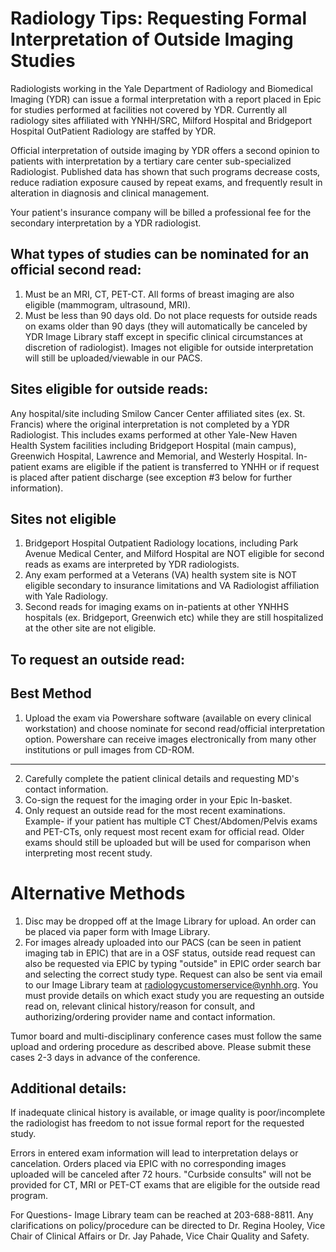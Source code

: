 # Radiology Tips: Requesting Formal Interpretation of Outside Imaging Studies 

Radiologists working in the Yale Department of Radiology and Biomedical Imaging (YDR) can issue a formal interpretation with a report placed in Epic for studies performed at facilities not covered by YDR. Currently all radiology sites affiliated with YNHH/SRC, Milford Hospital and Bridgeport Hospital OutPatient Radiology are staffed by YDR.

Official interpretation of outside imaging by YDR offers a second opinion to patients with interpretation by a tertiary care center sub-specialized Radiologist. Published data has shown that such programs decrease costs, reduce radiation exposure caused by repeat exams, and frequently result in alteration in diagnosis and clinical management.

Your patient's insurance company will be billed a professional fee for the secondary interpretation by a YDR radiologist.

## What types of studies can be nominated for an official second read:

1. Must be an MRI, CT, PET-CT. All forms of breast imaging are also eligible (mammogram, ultrasound, MRI).
2. Must be less than 90 days old. Do not place requests for outside reads on exams older than 90 days (they will automatically be canceled by YDR Image Library staff except in specific clinical circumstances at discretion of radiologist). Images not eligible for outside interpretation will still be uploaded/viewable in our PACS.

## Sites eligible for outside reads:

Any hospital/site including Smilow Cancer Center affiliated sites (ex. St. Francis) where the original interpretation is not completed by a YDR Radiologist. This includes exams performed at other Yale-New Haven Health System facilities including Bridgeport Hospital (main campus), Greenwich Hospital, Lawrence and Memorial, and Westerly Hospital. In-patient exams are eligible if the patient is transferred to YNHH or if request is placed after patient discharge (see exception \#3 below for further information).

## Sites not eligible

1. Bridgeport Hospital Outpatient Radiology locations, including Park Avenue Medical Center, and Milford Hospital are NOT eligible for second reads as exams are interpreted by YDR radiologists.
2. Any exam performed at a Veterans (VA) health system site is NOT eligible secondary to insurance limitations and VA Radiologist affiliation with Yale Radiology.
3. Second reads for imaging exams on in-patients at other YNHHS hospitals (ex. Bridgeport, Greenwich etc) while they are still hospitalized at the other site are not eligible.

## To request an outside read:

## Best Method

1. Upload the exam via Powershare software (available on every clinical workstation) and choose nominate for second read/official interpretation option. Powershare can receive images electronically from many other institutions or pull images from CD-ROM.

---

2. Carefully complete the patient clinical details and requesting MD's contact information.
3. Co-sign the request for the imaging order in your Epic In-basket.
4. Only request an outside read for the most recent examinations. Example- if your patient has multiple CT Chest/Abdomen/Pelvis exams and PET-CTs, only request most recent exam for official read. Older exams should still be uploaded but will be used for comparison when interpreting most recent study.

# Alternative Methods 

1. Disc may be dropped off at the Image Library for upload. An order can be placed via paper form with Image Library.
2. For images already uploaded into our PACS (can be seen in patient imaging tab in EPIC) that are in a OSF status, outside read request can also be requested via EPIC by typing "outside" in EPIC order search bar and selecting the correct study type. Request can also be sent via email to our Image Library team at radiologycustomerservice@ynhh.org. You must provide details on which exact study you are requesting an outside read on, relevant clinical history/reason for consult, and authorizing/ordering provider name and contact information.

Tumor board and multi-disciplinary conference cases must follow the same upload and ordering procedure as described above. Please submit these cases 2-3 days in advance of the conference.

## Additional details:

If inadequate clinical history is available, or image quality is poor/incomplete the radiologist has freedom to not issue formal report for the requested study.

Errors in entered exam information will lead to interpretation delays or cancelation. Orders placed via EPIC with no corresponding images uploaded will be canceled after 72 hours.
"Curbside consults" will not be provided for CT, MRI or PET-CT exams that are eligible for the outside read program.

For Questions- Image Library team can be reached at 203-688-8811. Any clarifications on policy/procedure can be directed to Dr. Regina Hooley, Vice Chair of Clinical Affairs or Dr. Jay Pahade, Vice Chair Quality and Safety.
